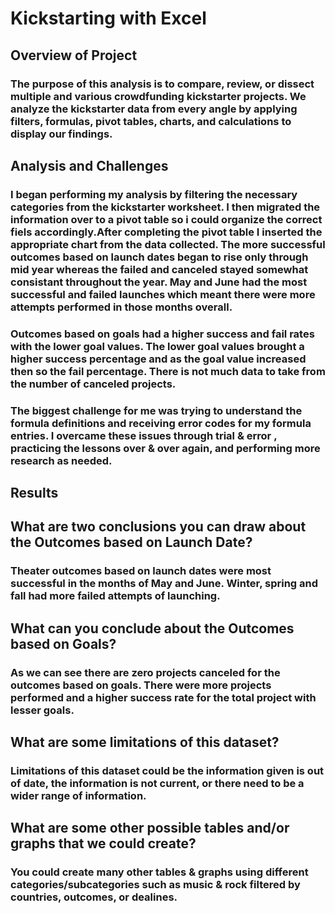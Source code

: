 # Kickstarting with Excel

## Overview of Project

### The purpose of this analysis is to compare, review, or dissect multiple and various crowdfunding kickstarter projects. We analyze the kickstarter data from every angle by applying filters, formulas, pivot tables, charts, and calculations to display our findings.

## Analysis and Challenges

### I began performing my analysis by filtering the necessary categories from the kickstarter worksheet. I then migrated the information over to a pivot table so i could organize the correct fiels accordingly.After completing the pivot table I inserted the appropriate chart from the data collected. The more successful outcomes based on launch dates began to rise only through mid year whereas the failed and canceled stayed somewhat consistant throughout the year. May and June had the most successful and failed launches which meant there were more attempts performed in those months overall.

### Outcomes based on goals had a higher success and fail rates with the lower goal values. The lower goal values brought a higher success percentage and as the goal value increased then so the fail percentage. There is not much data to take from the number of canceled projects.

### The biggest challenge for me was trying to understand the formula definitions and receiving error codes for my formula entries. I overcame these issues through trial & error , practicing the lessons over & over again, and performing more research as needed.

## Results

## What are two conclusions you can draw about the Outcomes based on Launch Date?

### Theater outcomes based on launch dates were most successful in the months of May and June. Winter, spring and fall had more failed attempts of launching. 

## What can you conclude about the Outcomes based on Goals?

### As we can see there are zero projects canceled for the outcomes based on goals. There were more projects performed and a higher success rate for the total project with lesser goals.

## What are some limitations of this dataset?

### Limitations of this dataset could be the information given is out of date, the information is not current, or there need to be a wider range of information. 

## What are some other possible tables and/or graphs that we could create?

### You could create many other tables & graphs using different categories/subcategories such as music & rock filtered by countries, outcomes, or dealines.

